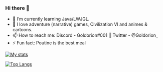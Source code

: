 ### Hi there 👋
- 🌱 I’m currently learning Java/LWJGL.
- 💬 I love adventure (narrative) games, Civilization VI and animes & cartoons.
- 📫 How to reach me: Discord - Goldorion#001  || Twitter - @Goldorion_
- ⚡ Fun fact: Poutine is the best meal

[![My stats](https://github-readme-stats.vercel.app/api?username=Goldorion&theme=algolia&show_icons=true)](https://github.com/anuraghazra/github-readme-stats)

[![Top Langs](https://github-readme-stats.vercel.app/api/top-langs/?username=Goldorion&theme=algolia&show_icons=true)](https://github.com/anuraghazra/github-readme-stats)
